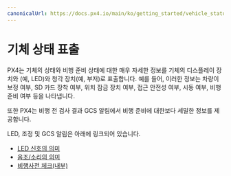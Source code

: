 ```yaml
---
canonicalUrl: https://docs.px4.io/main/ko/getting_started/vehicle_status
---
```


# 기체 상태 표출

PX4는 기체의 상태와 비행 준비 상태에 대한 매우 자세한 정보를 기체의 디스플레이 장치와 (예, LED)와 청각 장치(예, 부저)로 표출합니다. 예를 들어, 이러한 정보는 차량이 보정 여부, SD 카드 장착 여부, 위치 잠금 장치 여부, 접근 안전성 여부, 시동 여부, 비행 준비 여부 등을 나타냅니다.

또한 PX4는 비행 전 검사 결과 GCS 알림에서 비행 준비에 대한보다 세밀한 정보를 제공합니다.

LED, 조정 및 GCS 알림은 아래에 링크되어 있습니다.

* [LED 신호의 의미](../getting_started/led_meanings.md)
* [음조/소리의 의미](../getting_started/tunes.md)
* [비행사전 체크(내부)](../flying/pre_flight_checks.md)